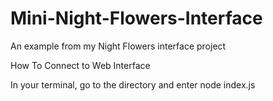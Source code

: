 # Mini-Night-Flowers-Interface
An example from my Night Flowers interface project

How To Connect to Web Interface

In your terminal, go to the directory and enter
node index.js
